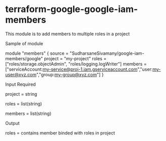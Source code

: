 # terraform-google-google-iam-members

This module is to add members to multiple roles in a project

Sample of module

module "members" {
  source = "SudharsaneSivamany/google-iam-members/google"
  project = "my-project"
  roles   = ["roles/storage.objectAdmin", "roles/logging.logWriter"]
  members = ["serviceAccount:my-service@proj-1.iam.gserviceaccount.com","user:my-user@xyz.com","group:my-group@xyz.com"]
}

Input Required

project = string

roles   = list(string)

members = list(string)

Output

roles  = contains member binded with roles in project

